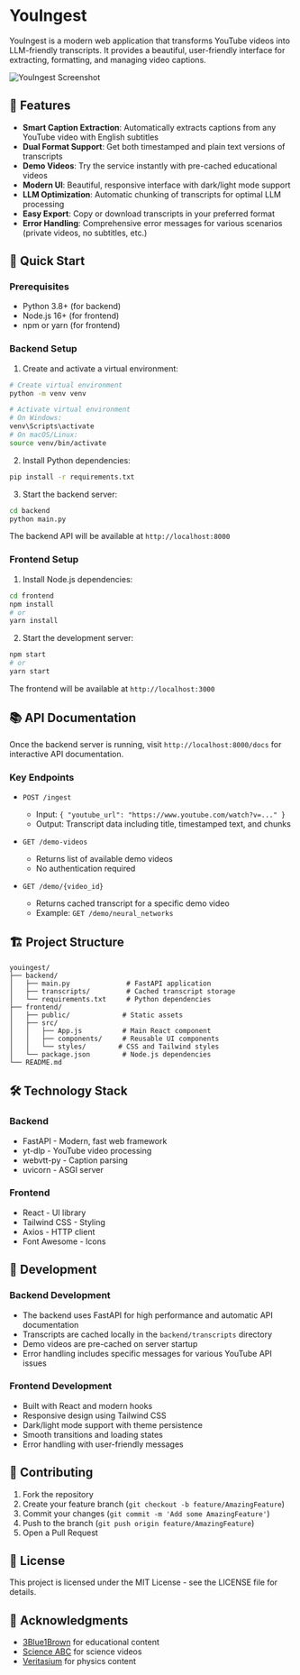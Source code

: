 # YouIngest

YouIngest is a modern web application that transforms YouTube videos into LLM-friendly transcripts. It provides a beautiful, user-friendly interface for extracting, formatting, and managing video captions.

![YouIngest Screenshot](screenshot.png)

## 🌟 Features

- **Smart Caption Extraction**: Automatically extracts captions from any YouTube video with English subtitles
- **Dual Format Support**: Get both timestamped and plain text versions of transcripts
- **Demo Videos**: Try the service instantly with pre-cached educational videos
- **Modern UI**: Beautiful, responsive interface with dark/light mode support
- **LLM Optimization**: Automatic chunking of transcripts for optimal LLM processing
- **Easy Export**: Copy or download transcripts in your preferred format
- **Error Handling**: Comprehensive error messages for various scenarios (private videos, no subtitles, etc.)

## 🚀 Quick Start

### Prerequisites

- Python 3.8+ (for backend)
- Node.js 16+ (for frontend)
- npm or yarn (for frontend)

### Backend Setup

1. Create and activate a virtual environment:
```bash
# Create virtual environment
python -m venv venv

# Activate virtual environment
# On Windows:
venv\Scripts\activate
# On macOS/Linux:
source venv/bin/activate
```

2. Install Python dependencies:
```bash
pip install -r requirements.txt
```

3. Start the backend server:
```bash
cd backend
python main.py
```
The backend API will be available at `http://localhost:8000`

### Frontend Setup

1. Install Node.js dependencies:
```bash
cd frontend
npm install
# or
yarn install
```

2. Start the development server:
```bash
npm start
# or
yarn start
```
The frontend will be available at `http://localhost:3000`

## 📚 API Documentation

Once the backend server is running, visit `http://localhost:8000/docs` for interactive API documentation.

### Key Endpoints

- `POST /ingest`
  - Input: `{ "youtube_url": "https://www.youtube.com/watch?v=..." }`
  - Output: Transcript data including title, timestamped text, and chunks

- `GET /demo-videos`
  - Returns list of available demo videos
  - No authentication required

- `GET /demo/{video_id}`
  - Returns cached transcript for a specific demo video
  - Example: `GET /demo/neural_networks`

## 🏗️ Project Structure

```
youingest/
├── backend/
│   ├── main.py              # FastAPI application
│   ├── transcripts/         # Cached transcript storage
│   └── requirements.txt     # Python dependencies
├── frontend/
│   ├── public/             # Static assets
│   ├── src/
│   │   ├── App.js          # Main React component
│   │   ├── components/     # Reusable UI components
│   │   └── styles/        # CSS and Tailwind styles
│   └── package.json        # Node.js dependencies
└── README.md
```

## 🛠️ Technology Stack

### Backend
- FastAPI - Modern, fast web framework
- yt-dlp - YouTube video processing
- webvtt-py - Caption parsing
- uvicorn - ASGI server

### Frontend
- React - UI library
- Tailwind CSS - Styling
- Axios - HTTP client
- Font Awesome - Icons

## 🔧 Development

### Backend Development
- The backend uses FastAPI for high performance and automatic API documentation
- Transcripts are cached locally in the `backend/transcripts` directory
- Demo videos are pre-cached on server startup
- Error handling includes specific messages for various YouTube API issues

### Frontend Development
- Built with React and modern hooks
- Responsive design using Tailwind CSS
- Dark/light mode support with theme persistence
- Smooth transitions and loading states
- Error handling with user-friendly messages

## 🤝 Contributing

1. Fork the repository
2. Create your feature branch (`git checkout -b feature/AmazingFeature`)
3. Commit your changes (`git commit -m 'Add some AmazingFeature'`)
4. Push to the branch (`git push origin feature/AmazingFeature`)
5. Open a Pull Request

## 📝 License

This project is licensed under the MIT License - see the LICENSE file for details.

## 🙏 Acknowledgments

- [3Blue1Brown](https://www.youtube.com/c/3blue1brown) for educational content
- [Science ABC](https://www.youtube.com/c/ScienceABC) for science videos
- [Veritasium](https://www.youtube.com/c/veritasium) for physics content 